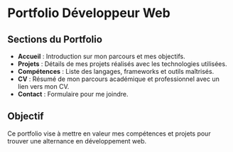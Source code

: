 # Portfolio Développeur Web

## Sections du Portfolio

- **Accueil** : Introduction sur mon parcours et mes objectifs.
- **Projets** : Détails de mes projets réalisés avec les technologies utilisées.
- **Compétences** : Liste des langages, frameworks et outils maîtrisés.
- **CV** : Résumé de mon parcours académique et professionnel avec un lien vers mon CV.
- **Contact** : Formulaire pour me joindre.

## Objectif

Ce portfolio vise à mettre en valeur mes compétences et projets pour trouver une alternance en développement web.

